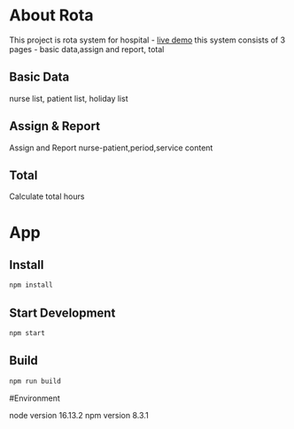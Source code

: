 # About Rota
This project is rota system for hospital - [live demo](https://servemirates.com)
this system consists of 3 pages - basic data,assign and report, total

## Basic Data

nurse list, patient list, holiday list

## Assign & Report

Assign and Report nurse-patient,period,service content

## Total

Calculate total hours

# App

## Install

```sh
npm install
```

## Start Development

```sh
npm start
```

## Build

```sh
npm run build
```

#Environment

node version 16.13.2
npm version 8.3.1
